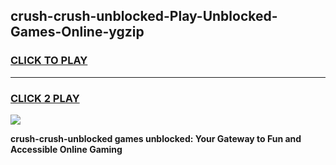 
## crush-crush-unblocked-Play-Unblocked-Games-Online-ygzip
<h3>
<a href="https://premium76.site?title=crush-crush-unblocked&ref=25A">CLICK TO PLAY</a></h3>
<hr>

<h3>
<a href="https://premium76.site?title=crush-crush-unblocked&ref=25A">CLICK 2 PLAY</a>
  
</h3>

<a href="https://premium76.site?title=crush-crush-unblocked&ref=25A"><img src="https://clearcache.store/games.png"></a>


**crush-crush-unblocked games unblocked: Your Gateway to Fun and Accessible Online Gaming**
